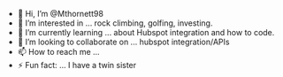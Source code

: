 - 👋 Hi, I’m @Mthornett98
- 👀 I’m interested in ... rock climbing, golfing, investing.
- 🌱 I’m currently learning ... about Hubspot integration and how to code.
- 💞️ I’m looking to collaborate on ... hubspot integration/APIs
- 📫 How to reach me ...
- ⚡ Fun fact: ... I have a twin sister

<!---
Mthornett98/Mthornett98 is a ✨ special ✨ repository because its `README.md` (this file) appears on your GitHub profile.
You can click the Preview link to take a look at your changes.
--->
